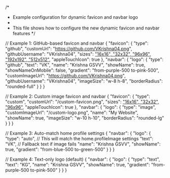 /*
 * Example configuration for dynamic favicon and navbar logo
 *
 * This file shows how to configure the new dynamic favicon and navbar features
 */

// Example 1: GitHub-based favicon and navbar
{
  "favicon": {
    "type": "github",
    "customUrl": "https://github.com/VKrishna04.png",
    "githubUsername": "VKrishna04",
    "sizes": ["16x16", "32x32", "96x96", "192x192", "512x512"](),
    "appleTouchIcon": true
  },
  "navbar": {
    "logo": {
      "type": "github",
      "text": "VK",
      "name": "Krishna GSVV",
      "showName": true,
      "showNameOnMobile": false,
      "gradient": "from-purple-500 to-pink-500",
      "customImageUrl": "https://github.com/VKrishna04.png",
      "githubUsername": "VKrishna04",
      "imageSize": "w-8 h-8",
      "borderRadius": "rounded-full"
    }
  }
}

// Example 2: Custom image favicon and navbar
{
  "favicon": {
    "type": "custom",
    "customUrl": "/custom-favicon.png",
    "sizes": ["16x16", "32x32", "96x96"](),
    "appleTouchIcon": true
  },
  "navbar": {
    "logo": {
      "type": "image",
      "customImageUrl": "/custom-logo.png",
      "name": "My Website",
      "showName": true,
      "imageSize": "w-10 h-10",
      "borderRadius": "rounded-lg"
    }
  }
}

// Example 3: Auto-match home profile settings
{
  "navbar": {
    "logo": {
      "type": "auto", // This will match the home.profileImage settings
      "text": "VK", // Fallback text if image fails
      "name": "Krishna GSVV",
      "showName": true,
      "gradient": "from-blue-500 to-green-500"
    }
  }
}

// Example 4: Text-only logo (default)
{
  "navbar": {
    "logo": {
      "type": "text",
      "text": "KG",
      "name": "Krishna GSVV",
      "showName": true,
      "gradient": "from-purple-500 to-pink-500"
    }
  }
}
